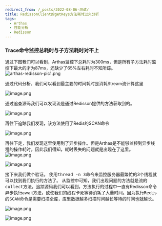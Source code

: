 ```yaml
---
redirect_from: /_posts/2022-08-06-测试/
title: RedissonClient的getKeys方法耗时过久分析
tags:
  - Arthas
  - 性能分析
  - Redisson
---
```


### Trace命令监控总耗时与子方法耗时对不上
通过下图我们可以看到，Arthas监控下总耗时为300ms，但是所有子方法耗时监控下最大的才为87ms，还缺少了65%左右耗时不知所踪。
![arthas-redisson-pic1.png](https://i.postimg.cc/4y5PpKmY/arthas-redisson-pic1.png)

通过代码分析，我们可以看到最主要的时间耗时是消耗Stream流计算这里

![image.png](https://i.postimg.cc/fyB7J6rX/arthas-redisson-pic2.png)

通过追查源码我们可以发现流是通过Redisson提供的方法获取到的。

![image.png](https://i.postimg.cc/tCvtyGPG/arthas-redisson-pic3.png)

再往下追踪我们发现，该方法使用了Redis的SCAN命令

![image.png](https://i.postimg.cc/mgc3gpNz/arthas-redisson-pic4.png)

再往下走，我们发现这里使用到了异步操作。但是Arthas是不能够监控到异步线程的操作耗时。因此我们得知，耗时丢失的问题就是出现在了这里。
![image.png](https://i.postimg.cc/25h44qtC/arthas-redisson-pic5.png)

![image.png](https://i.postimg.cc/5y7vx8XS/arthas-redisson-pic6.png)

接下来我们做个验证。
使用<kbd>thread -n 3</kbd>命令来监控服务器最繁忙的3个线程就可以找到我们执行的方法了。
从监控中可知，我们出现问题的方法就是流的<kbd>collect</kbd>方法。追踪源码我们可以看到，方法执行的过程中一直有Redisson命令异步执行await方法，致使我们的线程卡死等待消耗了大量时间。因为执行<kbd>Redis的SCAN命令</kbd>是需要扫描全库，库里数据越多扫描时间越长等待的时间也就越长。

![image.png](https://i.postimg.cc/4NyVW20L/arthas-redisson-pic7.png)

![image.png](https://i.postimg.cc/fbndTzRp/arthas-redisson-pic8.png)